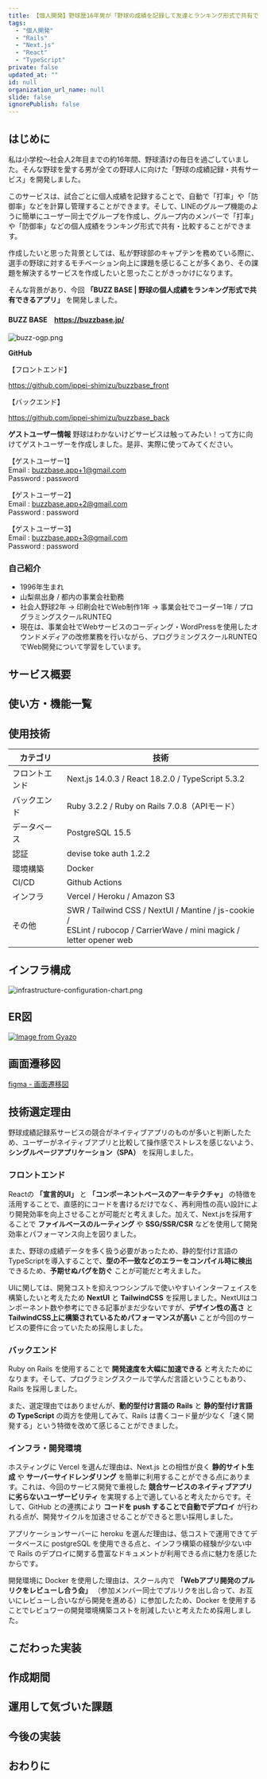 ```yaml
---
title: 【個人開発】野球歴16年男が「野球の成績を記録して友達とランキング形式で共有できる」サービスを開発しました
tags:
  - "個人開発"
  - "Rails"
  - "Next.js"
  - "React"
  - "TypeScript"
private: false
updated_at: ""
id: null
organization_url_name: null
slide: false
ignorePublish: false
---
```


## はじめに
私は小学校〜社会人2年目までの約16年間、野球漬けの毎日を過ごしていました。そんな野球を愛する男が全ての野球人に向けた「野球の成績記録・共有サービス」を開発しました。 

このサービスは、試合ごとに個人成績を記録することで、自動で「打率」や「防御率」などを計算し管理することができます。そして、LINEのグループ機能のように簡単にユーザー同士でグループを作成し、グループ内のメンバーで「打率」や「防御率」などの個人成績をランキング形式で共有・比較することができます。

作成したいと思った背景としては、私が野球部のキャプテンを務めている際に、選手の野球に対するモチベーション向上に課題を感じることが多くあり、その課題を解決するサービスを作成したいと思ったことがきっかけになります。

そんな背景があり、今回 **「BUZZ BASE | 野球の個人成績をランキング形式で共有できるアプリ」** を開発しました。

#### BUZZ BASE　https://buzzbase.jp/
![buzz-ogp.png](https://qiita-image-store.s3.ap-northeast-1.amazonaws.com/0/1033689/8defd7d7-7ccd-5541-6a47-c7e8144f6654.png)

**GitHub**

【フロントエンド】

https://github.com/ippei-shimizu/buzzbase_front

【バックエンド】

https://github.com/ippei-shimizu/buzzbase_back

**ゲストユーザー情報**
野球はわかないけどサービスは触ってみたい！って方に向けてゲストユーザーを作成しました。是非、実際に使ってみてください。

【ゲストユーザー1】  
Email : buzzbase.app+1@gmail.com  
Password : password  

【ゲストユーザー2】  
Email : buzzbase.app+2@gmail.com  
Password : password     

【ゲストユーザー3】  
Email : buzzbase.app+3@gmail.com  
Password : password    

### 自己紹介
- 1996年生まれ
- 山梨県出身 / 都内の事業会社勤務
- 社会人野球2年 → 印刷会社でWeb制作1年 → 事業会社でコーダー1年 / プログラミングスクールRUNTEQ  
- 現在は、事業会社でWebサービスのコーディング・WordPressを使用したオウンドメディアの改修業務を行いながら、プログラミングスクールRUNTEQでWeb開発について学習をしています。


## サービス概要


## 使い方・機能一覧

## 使用技術

| カテゴリ | 技術 | 
| --- | --- |
| フロントエンド | Next.js 14.0.3 / React 18.2.0  / TypeScript 5.3.2 | 
| バックエンド | Ruby 3.2.2 / Ruby on Rails 7.0.8（APIモード） |
| データベース | PostgreSQL 15.5 |
| 認証 | devise toke auth 1.2.2 |
| 環境構築 | Docker |
| CI/CD | Github Actions |
| インフラ | Vercel / Heroku / Amazon S3 |
| その他 | SWR / Tailwind CSS / NextUI / Mantine / js-cookie / <br> ESLint / rubocop / CarrierWave / mini magick / letter opener web |

## インフラ構成

![infrastructure-configuration-chart.png](https://qiita-image-store.s3.ap-northeast-1.amazonaws.com/0/1033689/7ad22676-a3c5-875c-7702-f6fb12a7197e.png)

## ER図

[![Image from Gyazo](https://i.gyazo.com/675a5d6a117b37be94c45cece4db3970.png)](https://gyazo.com/675a5d6a117b37be94c45cece4db3970)

## 画面遷移図

[figma - 画面遷移図](https://www.figma.com/file/zwyB9tqtr1JrFWsStPnk91/BuzzBase?type=design&node-id=0-1&mode=design)

## 技術選定理由  
野球成績記録系サービスの競合がネイティブアプリのものが多いと判断したため、ユーザーがネイティブアプリと比較して操作感でストレスを感じないよう、**シングルページアプリケーション（SPA）** を採用しました。

### フロントエンド
Reactの **「宣言的UI」** と **「コンポーネントベースのアーキテクチャ」** の特徴を活用することで、直感的にコードを書けるだけでなく、再利用性の高い設計により開発効率を向上させることが可能だと考えました。加えて、Next.jsを採用することで **ファイルベースのルーティング** や **SSG/SSR/CSR** などを使用して開発効率とパフォーマンス向上を図りました。

また、野球の成績データを多く扱う必要があったため、静的型付け言語のTypeScriptを導入することで、**型の不一致などのエラーをコンパイル時に検出** できるため、**予期せぬバグを防ぐ** ことが可能だと考えました。

UIに関しては、開発コストを抑えつつシンプルで使いやすいインターフェイスを構築したいと考えたため **NextUI** と **TailwindCSS** を採用しました。NextUIはコンポーネント数や参考にできる記事がまだ少ないですが、**デザイン性の高さ** と **TailwindCSS上に構築されているためパフォーマンスが高い** ことが今回のサービスの要件に合っていたため採用しました。

### バックエンド
Ruby on Rails を使用することで **開発速度を大幅に加速できる** と考えたためになります。そして、プログラミングスクールで学んだ言語ということもあり、Rails を採用しました。 

また、選定理由ではありませんが、**動的型付け言語の Rails** と **静的型付け言語の TypeScript** の両方を使用してみて、Rails は書くコード量が少なく「速く開発する」という特徴を改めて感じることができました。 

### インフラ・開発環境
ホスティングに Vercel を選んだ理由は、Next.js との相性が良く **静的サイト生成** や **サーバーサイドレンダリング** を簡単に利用することができる点にあります。これは、今回のサービス開発で重視した **競合サービスのネイティブアプリに劣らないユーザービリティ** を実現する上で適していると考えたからです。そして、GitHub との連携により **コードを push することで自動でデプロイ** が行われる点が、開発サイクルを加速させることができると思い採用しました。

アプリケーションサーバーに heroku を選んだ理由は、低コストで運用できてデータベースに postgreSQL を使用できる点と、インフラ構築の経験が少ない中で Rails のデプロイに関する豊富なドキュメントが利用できる点に魅力を感じたからです。

開発環境に Docker を使用した理由は、スクール内で **「Webアプリ開発のプルリクをレビューし合う会」** （参加メンバー同士でプルリクを出し合って、お互いにレビューし合いながら開発を進める）に参加したため、Docker を使用することでレビュワーの開発環境構築コストを削減したいと考えたため採用しました。

## こだわった実装

## 作成期間

## 運用して気づいた課題

## 今後の実装

## おわりに
